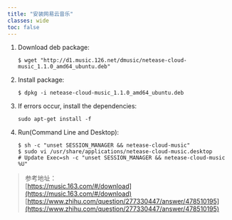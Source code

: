 ```yaml
---
title: "安装网易云音乐"
classes: wide
toc: false
---
```


1. Download deb package:
   ```
   $ wget "http://d1.music.126.net/dmusic/netease-cloud-music_1.1.0_amd64_ubuntu.deb"
   ```
2. Install package:
   ```
   $ dpkg -i netease-cloud-music_1.1.0_amd64_ubuntu.deb
   ```
3. If errors occur, install the dependencies:
   ```
   sudo apt-get install -f
   ```
4. Run(Command Line and Desktop):
   ```
   $ sh -c "unset SESSION_MANAGER && netease-cloud-music"
   $ sudo vi /usr/share/applications/netease-cloud-music.desktop
   # Update Exec=sh -c "unset SESSION_MANAGER && netease-cloud-music %U"
   ```

> 参考地址：  
[https://music.163.com/#/download](https://music.163.com/#/download)  
[https://www.zhihu.com/question/277330447/answer/478510195](https://www.zhihu.com/question/277330447/answer/478510195)